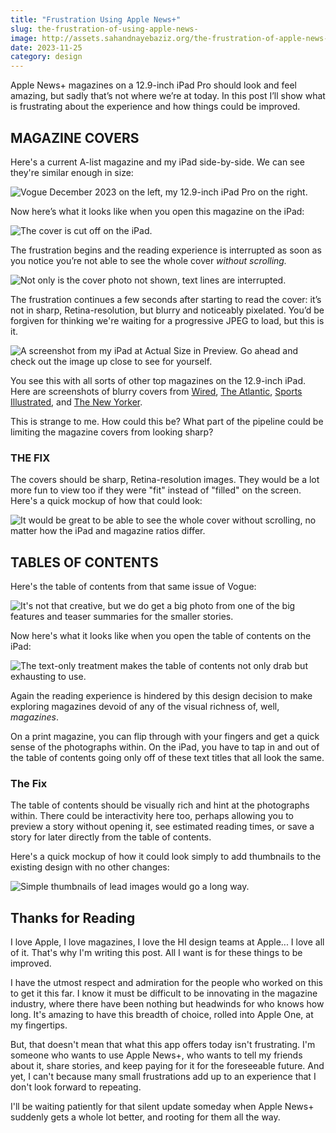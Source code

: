 ```yaml
---
title: "Frustration Using Apple News+"
slug: the-frustration-of-using-apple-news-
image: http://assets.sahandnayebaziz.org/the-frustration-of-apple-news-plus/side-by-side-on.jpg
date: 2023-11-25
category: design
---
```


Apple News+ magazines on a 12.9-inch iPad Pro should look and feel amazing, but sadly that’s not where we’re at today. In this post I’ll show what is frustrating about the experience and how things could be improved. 

## MAGAZINE COVERS

Here's a current A-list magazine and my iPad side-by-side. We can see they're similar enough in size:

![Vogue December 2023 on the left, my 12.9-inch iPad Pro on the right.](http://assets.sahandnayebaziz.org/the-frustration-of-apple-news-plus/side-by-side-off-2.jpg)

Now here’s what it looks like when you open this magazine on the iPad:

![The cover is cut off on the iPad.](http://assets.sahandnayebaziz.org/the-frustration-of-apple-news-plus/side-by-side-on.jpg)

The frustration begins and the reading experience is interrupted as soon as you notice you’re not able to see the whole cover *without scrolling.*

![Not only is the cover photo not shown, text lines are interrupted.](http://assets.sahandnayebaziz.org/the-frustration-of-apple-news-plus/bottom-cut-off.jpg)

The frustration continues a few seconds after starting to read the cover: it’s not in sharp, Retina-resolution, but blurry and noticeably pixelated. You’d be forgiven for thinking we're waiting for a progressive JPEG to load, but this is it.

![A screenshot from my iPad at Actual Size in Preview. Go ahead and check out the image up close to see for yourself.](https://assets.sahandnayebaziz.org/the-frustration-of-apple-news-plus/Screenshot%202023-11-25%20at%203.05.07%E2%80%AFPM.png)

You see this with all sorts of other top magazines on the 12.9-inch iPad. Here are screenshots of blurry covers from [Wired](https://assets.sahandnayebaziz.org/the-frustration-of-apple-news-plus/magazine-wired.png), [The Atlantic](https://assets.sahandnayebaziz.org/the-frustration-of-apple-news-plus/magazine-atlantic.png), [Sports Illustrated](https://assets.sahandnayebaziz.org/the-frustration-of-apple-news-plus/magazine-sports-illustrated.png), and [The New Yorker](https://assets.sahandnayebaziz.org/the-frustration-of-apple-news-plus/magazine-new-yorker.png).

This is strange to me. How could this be? What part of the pipeline could be limiting the magazine covers from looking sharp? 



### THE FIX

The covers should be sharp, Retina-resolution images. They would be a lot more fun to view too if they were "fit" instead of "filled" on the screen. Here's a quick mockup of how that could look: 

![It would be great to be able to see the whole cover without scrolling, no matter how the iPad and magazine ratios differ.](https://assets.sahandnayebaziz.org/the-frustration-of-apple-news-plus/make-the-cover-fit.jpg)


## TABLES OF CONTENTS

Here's the table of contents from that same issue of Vogue:

![It's not that creative, but we do get a big photo from one of the big features and teaser summaries for the smaller stories.](https://assets.sahandnayebaziz.org/the-frustration-of-apple-news-plus/magazine-TOC.jpg)

Now here's what it looks like when you open the table of contents on the iPad:

![The text-only treatment makes the table of contents not only drab but exhausting to use.](https://assets.sahandnayebaziz.org/the-frustration-of-apple-news-plus/ipad-TOC-2.jpg)

Again the reading experience is hindered by this design decision to make exploring magazines devoid of any of the visual richness of, well, *magazines*.

On a print magazine, you can flip through with your fingers and get a quick sense of the photographs within. On the iPad, you have to tap in and out of the table of contents going only off of these text titles that all look the same.

### The Fix

The table of contents should be visually rich and hint at the photographs within. There could be interactivity here too, perhaps allowing you to preview a story without opening it, see estimated reading times, or save a story for later directly from the table of contents. 

Here's a quick mockup of how it could look simply to add thumbnails to the existing design with no other changes: 

![Simple thumbnails of lead images would go a long way.](https://assets.sahandnayebaziz.org/the-frustration-of-apple-news-plus/make-the-toc-good.jpg)

## Thanks for Reading

I love Apple, I love magazines, I love the HI design teams at Apple... I love all of it. That's why I'm writing this post. All I want is for these things to be improved. 

I have the utmost respect and admiration for the people who worked on this to get it this far. I know it must be difficult to be innovating in the magazine industry, where there have been nothing but headwinds for who knows how long. It's amazing to have this breadth of choice, rolled into Apple One, at my fingertips.

But, that doesn't mean that what this app offers today isn't frustrating. I'm someone who wants to use Apple News+, who wants to tell my friends about it, share stories, and keep paying for it for the foreseeable future. And yet, I can't because many small frustrations add up to an experience that I don't look forward to repeating.

I'll be waiting patiently for that silent update someday when Apple News+ suddenly gets a whole lot better, and rooting for them all the way.
